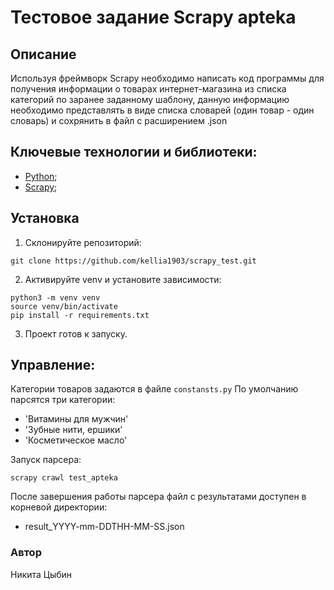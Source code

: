 # Тестовое задание Scrapy apteka

## Описание

Используя фреймворк Scrapy необходимо написать код программы для получения информации о товарах интернет-магазина из списка категорий по заранее заданному шаблону, 
данную информацию необходимо представлять в виде списка словарей (один товар - один словарь) и сохрянить в файл с расширением .json

## Ключевые технологии и библиотеки:
- [Python](https://www.python.org/);
- [Scrapy](https://pypi.org/project/Scrapy/);

## Установка
1. Склонируйте репозиторий:
```
git clone https://github.com/kellia1903/scrapy_test.git
```
2. Активируйте venv и установите зависимости:
```
python3 -m venv venv
source venv/bin/activate
pip install -r requirements.txt
```
3. Проект готов к запуску.

## Управление:

Категории товаров задаются в файле ```constansts.py```
По умолчанию парсятся три категории:
- 'Витамины для мужчин'
- 'Зубные нити, ершики'
- 'Косметическое масло'

Запуск парсера:
```
scrapy crawl test_apteka
```
После завершения работы парсера файл с результатами доступен в корневой директории:
- result_YYYY-mm-DDTHH-MM-SS.json


### Автор
Никита Цыбин
